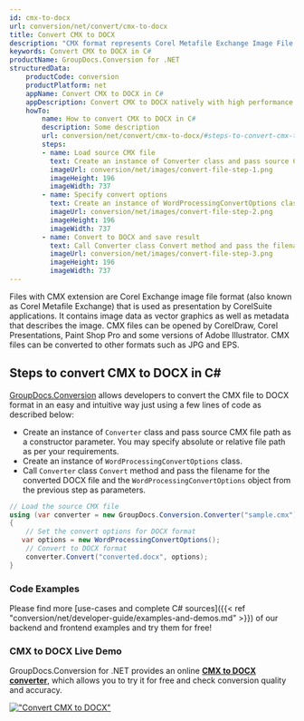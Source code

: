 ```yaml
---
id: cmx-to-docx
url: conversion/net/convert/cmx-to-docx
title: Convert CMX to DOCX
description: "CMX format represents Corel Metafile Exchange Image File with .cmx extension. Learn how to convert CMX to DOCX file programmatically in C# language using GroupDocs.Conversion for .NET library."
keywords: Convert CMX to DOCX in C#
productName: GroupDocs.Conversion for .NET
structuredData:
    productCode: conversion
    productPlatform: net
    appName: Convert CMX to DOCX in C#
    appDescription: Convert CMX to DOCX natively with high performance using C# language and server side GroupDocs.Conversion for .NET APIs, without the use of any software like Microsoft or Open Office.
    howTo:
        name: How to convert CMX to DOCX in C# 
        description: Some description
        url: conversion/net/convert/cmx-to-docx/#steps-to-convert-cmx-to-docx-in-c
        steps:
        - name: Load source CMX file 
          text: Create an instance of Converter class and pass source CMX file path as a constructor parameter. You may specify absolute or relative file path as per your requirements. 
          imageUrl: conversion/net/images/convert-file-step-1.png
          imageHeight: 196
          imageWidth: 737
        - name: Specify convert options 
          text: Create an instance of WordProcessingConvertOptions class.
          imageUrl: conversion/net/images/convert-file-step-2.png
          imageHeight: 196
          imageWidth: 737
        - name: Convert to DOCX and save result 
          text: Call Converter class Convert method and pass the filename for the converted HTML file and the WordProcessingConvertOptions object from the previous step as parameters.
          imageUrl: conversion/net/images/convert-file-step-3.png
          imageHeight: 196
          imageWidth: 737
---
```


Files with CMX extension are Corel Exchange image file format (also known as Corel Metafile Exchange) that is used as presentation by CorelSuite applications. It contains image data as vector graphics as well as metadata that describes the image. CMX files can be opened by CorelDraw, Corel Presentations, Paint Shop Pro and some versions of Adobe Illustrator. CMX files can be converted to other formats such as JPG and EPS.

## Steps to convert CMX to DOCX in C#

[GroupDocs.Conversion](https://products.groupdocs.com/conversion/net) allows developers to convert the CMX file to DOCX format in an easy and intuitive way just using a few lines of code as described below:

* Create an instance of `Converter` class and pass source CMX file path as a constructor parameter. You may specify absolute or relative file path as per your requirements. 
* Create an instance of `WordProcessingConvertOptions` class.
* Call `Converter` class `Convert` method and pass the filename for the converted DOCX file and the `WordProcessingConvertOptions` object from the previous step as parameters.

```csharp
// Load the source CMX file
using (var converter = new GroupDocs.Conversion.Converter("sample.cmx"))
{
    // Set the convert options for DOCX format
   var options = new WordProcessingConvertOptions();
    // Convert to DOCX format
    converter.Convert("converted.docx", options);
}
```

### Code Examples

Please find more [use-cases and complete C# sources]({{< ref "conversion/net/developer-guide/examples-and-demos.md" >}}) of our backend and frontend examples and try them for free!

### CMX to DOCX Live Demo

GroupDocs.Conversion for .NET provides an online [**CMX to DOCX converter**](https://products.groupdocs.app/conversion/cmx-to-docx), which allows you to try it for free and check conversion quality and accuracy.

[!["Convert CMX to DOCX"](conversion/net/images/convert-to-docx/convert-cmx-to-docx.png)](https://products.groupdocs.app/conversion/cmx-to-docx)